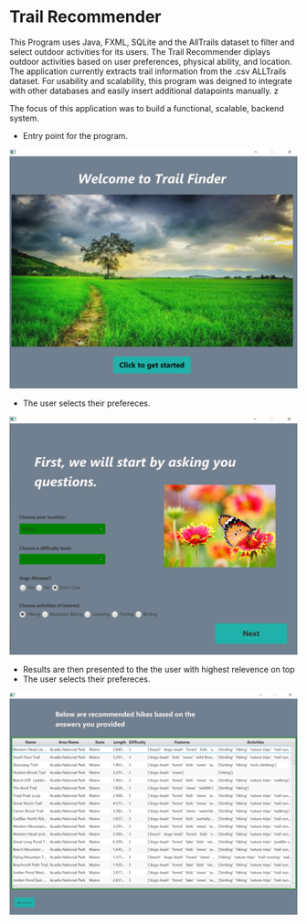# Trail Recommender
<p>This Program uses Java, FXML, SQLite and the AllTrails dataset to filter and select outdoor activities for its users. The Trail Recommender diplays outdoor activities based on user preferences, physical ability, and location. The application currently extracts trail information from the .csv ALLTrails dataset. For usability and scalability, this program was deigned to integrate with other databases and easily insert additional datapoints manually. z</p>

The focus of this application was to build a functional, scalable, backend system. 

* Entry point for the program. 


 <p align="center">
  <img src="/nbproject/TrailFinderPics/Entry.PNG" width="800" title="hover text">
</p>


* The user selects their prefereces.
 <p align="center">
  <img src="/nbproject/TrailFinderPics/main.PNG" width="800" title="hover text">
</p>

* Results are then presented to the the user with highest relevence on top
* The user selects their prefereces.
 <p align="center">
  <img src="/nbproject/TrailFinderPics/result.PNG" width="800" title="hover text">
</p>
